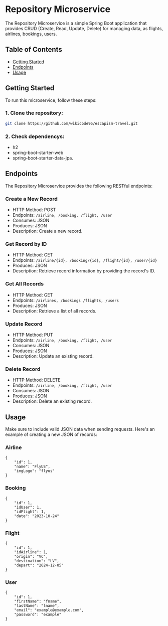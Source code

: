 # Repository Microservice
The Repository Microservice is a simple Spring Boot application that provides CRUD (Create, Read, Update, Delete) 
for managing data, as flights, airlines, bookings, users.

## Table of Contents
- [Getting Started](#getting-started)
- [Endpoints](#endpoints)
- [Usage](#usage)

## Getting Started
To run this microservice, follow these steps:

### 1. Clone the repository:
   ```bash
   git clone https://github.com/wikicode96/escapism-travel.git
   ```
   
### 2. Check dependencys:
- h2
- spring-boot-starter-web
- spring-boot-starter-data-jpa.

## Endpoints
The Repository Microservice provides the following RESTful endpoints:

### Create a New Record
- HTTP Method: POST
- Endpoints: `/airline, /booking, /flight, /user`
- Consumes: JSON
- Produces: JSON
- Description: Create a new record.

### Get Record by ID
- HTTP Method: GET
- Endpoints: `/airline/{id}, /booking/{id}, /flight/{id}, /user/{id}`
- Produces: JSON
- Description: Retrieve record information by providing the record's ID.

### Get All Records
- HTTP Method: GET
- Endpoints: `/airlines, /bookings /flights, /users`
- Produces: JSON
- Description: Retrieve a list of all records.

### Update Record
- HTTP Method: PUT
- Endpoints: `/airline, /booking, /flight, /user`
- Consumes: JSON
- Produces: JSON
- Description: Update an existing record.

### Delete Record
- HTTP Method: DELETE
- Endpoints: `/airline, /booking, /flight, /user`
- Consumes: JSON
- Produces: JSON
- Description: Delete an existing record.

## Usage
Make sure to include valid JSON data when sending requests.
Here's an example of creating a new JSON of records:

### Airline
```
{
    "id": 1,
    "name": "FlyUS",
    "imgLogo": "flyus"
}
```
### Booking
```
{
    "id": 1,
    "idUser": 1,
    "idFlight": 1,
    "date": "2023-10-24"
}
```
### Flight
```
{
    "id": 1,
    "idAirline": 1,
    "origin": "VC",
    "destination": "LV",
    "depart": "2024-12-05"
}
```
### User
```
{
    "id": 1,
    "firstName": "fname",
    "lastName": "lname",
    "email": "example@example.com",
    "password": "example"
}
```